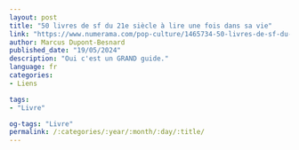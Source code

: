 ```yaml
---
layout: post
title: "50 livres de sf du 21e siècle à lire une fois dans sa vie"
link: "https://www.numerama.com/pop-culture/1465734-50-livres-de-sf-du-21e-siecle-a-lire-une-fois-dans-sa-vie.html"
author: Marcus Dupont-Besnard
published_date: "19/05/2024"
description: "Oui c'est un GRAND guide."
language: fr
categories:
- Liens

tags:
- "Livre"

og-tags: "Livre"
permalink: /:categories/:year/:month/:day/:title/
---
```

